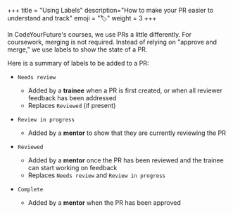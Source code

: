 +++
title = "Using Labels"
description="How to make your PR easier to understand and track"
emoji = "🏷️"
weight = 3
+++

In CodeYourFuture's courses, we use PRs a little differently.
For coursework, merging is not required. Instead of relying on "approve and merge,"
we use labels to show the state of a PR.

Here is a summary of labels to be added to a PR:

- `Needs review`
  - Added by a **trainee** when a PR is first created, or when all reviewer feedback has been 
    addressed
  - Replaces `Reviewed` (if present)

- `Review in progress`
  - Added by a **mentor** to show that they are currently reviewing the PR

- `Reviewed`
  - Added by a **mentor** once the PR has been reviewed and the trainee can start working 
    on feedback
  - Replaces `Needs review` and `Review in progress`

- `Complete`
  - Added by a **mentor** when the PR has been approved



